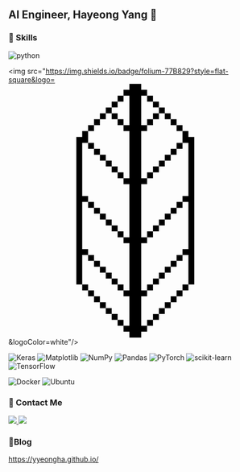 ## AI Engineer, Hayeong Yang 👋

### 🔨 Skills

![python](https://img.shields.io/badge/Python-3776AB?style=for-the-badge&logo=python&logoColor=white)

<img src="https://img.shields.io/badge/folium-77B829?style=flat-square&logo=<svg role="img" viewBox="0 0 24 24" xmlns="http://www.w3.org/2000/svg"><title>Folium</title><path d="M9.209 17.302v.558h-.558v-.558h.558zm-1.116-.558v.558h.558v-.558h-.558zm1.116 1.116v.558h.558v-.558h-.558zm-1.674-1.674v.558h.558v-.558h-.558zm2.232 2.233v.558h.558v-.558h-.558zm.559-4.466v.558h.558v-.558h-.558zM9.767 2.791v.558h.558v-.558h-.558zm.559 5.581v.558h.558v-.558h-.558zm0 10.605v.558h.558v-.558h-.558zm-2.233-7.256v-.558h-.558v.558h.558zm1.116-4.465v-.558h-.558v.558h.558zm-.558-.558V6.14h-.558v.558h.558zm1.116 1.116v-.558h-.558v.558h.558zM8.093 6.14v-.559h-.558v.559h.558zm1.116 6.697v-.558h-.558v.558h.558zm1.117 1.116v-.558h-.559v.558h.559zm-1.675-1.674v-.558h-.558v.558h.558zm1.116 1.116v-.558h-.558v.558h.558zm.559-5.023v-.558h-.559v.558h.559zM6.977 18.977v.558h.558v-.558h-.558zm1.116-15.07h-.558v.558h.558v-.558zm0 16.186v.558h.558v-.558h-.558zm-.558-3.907v-.558h-.558v-4.465h.558v-.558h-.558V5.581h.558V4.465h-.558v.558h-.558v13.953h.558v-2.791h.558zm0 3.349v.558h.558v-.558h-.558zm1.116 1.116v.558h.558v-.558h-.558zm1.675 1.675v.558h.558v-.558h-.558zm-.559-.559v.558h.558v-.558h-.558zm-.558-.558v.558h.558v-.558h-.558zm1.117-19.535h-.559v.558h.558v-.558zm0 1.675v.558h.558v-.558h-.558zm-.559-1.116h-.558v.558h.558v-.558zm1.117-1.117h-.558v.558h.558v-.558zM9.209 2.791h-.558v.558h.558v-.558zm-.558.558h-.558v.558h.558v-.558zm5.023 15.628h.558v-.558h-.558v.558zm.559-16.186h-.558v.558h.558v-.558zm0 15.628h.558v-.559h-.558v.559zm-1.117 1.116h.558v-.558h-.558v.558zm2.233-7.256h-.558v.558h.558v-.558zm.558 4.465h.558v-.558h-.558v.558zm-1.116 1.116h.558v-.558h-.558v.558zm.558-.558h.558v-.558h-.558v.558zm-1.675-3.349h-.558v.558h.558v-.558zm.559-.558h-.558v.558h.558v-.558zm.558-6.139h-.558v.558h.558v-.558zm.558-.558h-.558v.558h.558v-.558zm.558-.558h-.558v.558h.558V6.14zm-2.233-2.791h-.558v.558h.558v-.558zm1.117 9.488h-.558v.558h.558v-.558zm1.116-1.116h-.558v.558h.558v-.558zm-1.674-3.907h-.558v.558h.558v-.558zm-.559.558h-.558v.558h.558v-.558zm-.558 14.512h.558v-.558h-.558v.558zm1.675-1.675h.558v-.558h-.558v.558zm-.558.558h.558v-.558h-.558v.558zm1.674-10.046h.558v-.558h-.558v.558zm-.558 8.93h.558v-.558h-.558v.558zm.558-.558h.558v-.558h-.558v.558zm1.116-15.07v-.558h-.558v1.116h.558v5.023h-.558v.558h.558v4.465h-.558v.558h.558v2.791h.558V5.023h-.558zm-.558 14.512h.558v-.558h-.558v.558zm-2.791 2.791h.558v-.558h-.558v.558zm2.791-17.861v-.558h-.558v.558h.558zm-.558-.558v-.558h-.558v.558h.558zm-.558-.558v-.558h-.558v.558h.558zm.558 2.791h.558v-.559h-.558v.559zm-2.233-4.466v-.558h-.558v.558h.558zm1.117 1.117v-.558h-.558v.558h.558zm-2.233 17.302h.558v-.558h-.558V15.07h.558v-.558h-.558V9.488h.558V8.93h-.558V4.465h.558v-.558h-.558V1.116h.558V.558h-.558V0h-1.116v.558h-.558v.558h.558v2.791h-.558v.558h.558V8.93h-.558v.558h.558v5.023h-.558v.558h.558v4.465h-.558v.558h.558v2.791h-.558v.558h.558V24h1.116v-.558h.558v-.558h-.558v-2.791zm1.675-17.86v-.559h-.558v.558h.558z"/></svg>&logoColor=white"/>

![Keras](https://img.shields.io/badge/Keras-%23D00000.svg?style=for-the-badge&logo=Keras&logoColor=white)
![Matplotlib](https://img.shields.io/badge/Matplotlib-%23ffffff.svg?style=for-the-badge&logo=Matplotlib&logoColor=black)
![NumPy](https://img.shields.io/badge/numpy-%23013243.svg?style=for-the-badge&logo=numpy&logoColor=white)
![Pandas](https://img.shields.io/badge/pandas-%23150458.svg?style=for-the-badge&logo=pandas&logoColor=white)
![PyTorch](https://img.shields.io/badge/PyTorch-%23EE4C2C.svg?style=for-the-badge&logo=PyTorch&logoColor=white)
![scikit-learn](https://img.shields.io/badge/scikit--learn-%23F7931E.svg?style=for-the-badge&logo=scikit-learn&logoColor=white)
![TensorFlow](https://img.shields.io/badge/TensorFlow-%23FF6F00.svg?style=for-the-badge&logo=TensorFlow&logoColor=white)

![Docker](https://img.shields.io/badge/docker-%230db7ed.svg?style=for-the-badge&logo=docker&logoColor=white)
![Ubuntu](https://img.shields.io/badge/Ubuntu-E95420?style=for-the-badge&logo=ubuntu&logoColor=white)

### 🔗 Contact Me
<a href="mailto:yha0719@gmail.com">
   <img src="https://img.shields.io/badge/Gmail-D14836?style=for-the-badge&logo=gmail&logoColor=white"/>
</a>

<a href="https://www.linkedin.com/in/hayeong-yang">
   <img src="https://img.shields.io/badge/linkedin-%230077B5.svg?style=for-the-badge&logo=linkedin&logoColor=white"/>
</a>

### 📌Blog
https://yyeongha.github.io/
